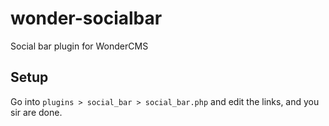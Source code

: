 # wonder-socialbar
Social bar plugin for WonderCMS

## Setup
Go into `plugins > social_bar > social_bar.php` and edit the links, and you sir are done.

